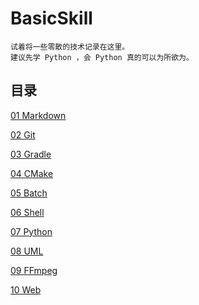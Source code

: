 # BasicSkill
```
试着将一些零散的技术记录在这里。
建议先学 Python ，会 Python 真的可以为所欲为。
```

## 目录
[01 Markdown](/subdata/01-markdown/markdown.md)

[02 Git](/subdata/02-git/git.md)

[03 Gradle](/subdata/03-gradle/gradle.md)

[04 CMake](/subdata/04-cmake/cmake.md)

[05 Batch](/subdata/05-batch/batch.md)

[06 Shell](/subdata/06-shell/shell.md)

[07 Python](/subdata/07-python/python.md)

[08 UML](/subdata/08-uml/uml.md)

[09 FFmpeg](/subdata/09-ffmpeg/ffmpeg.md)

[10 Web](/subdata/10-web/web.md)
